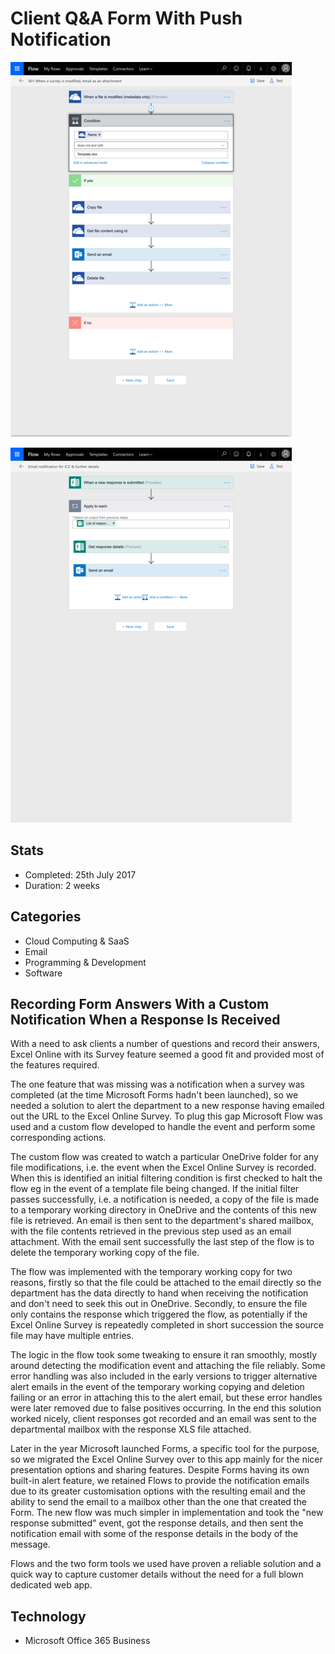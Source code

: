 # Client Q&A Form With Push Notification

![Microsoft Flow screenshot](assets/client-q-a-form-with-push-notification-1.png)

![Microsoft Flow screenshot](assets/client-q-a-form-with-push-notification-2.png)

## Stats

- Completed: 25th July 2017
- Duration: 2 weeks

## Categories

- Cloud Computing & SaaS
- Email
- Programming & Development
- Software

## Recording Form Answers With a Custom Notification When a Response Is Received

With a need to ask clients a number of questions and record their answers, Excel Online with its Survey feature seemed a good fit and provided most of the features required.

The one feature that was missing was a notification when a survey was completed (at the time Microsoft Forms hadn't been launched), so we needed a solution to alert the department to a new response having emailed out the URL to the Excel Online Survey. To plug this gap Microsoft Flow was used and a custom flow developed to handle the event and perform some corresponding actions.

The custom flow was created to watch a particular OneDrive folder for any file modifications, i.e. the event when the Excel Online Survey is recorded. When this is identified an initial filtering condition is first checked to halt the flow eg in the event of a template file being changed. If the initial filter passes successfully, i.e. a notification is needed, a copy of the file is made to a temporary working directory in OneDrive and the contents of this new file is retrieved. An email is then sent to the department's shared mailbox, with the file contents retrieved in the previous step used as an email attachment. With the email sent successfully the last step of the flow is to delete the temporary working copy of the file.

The flow was implemented with the temporary working copy for two reasons, firstly so that the file could be attached to the email directly so the department has the data directly to hand when receiving the notification and don't need to seek this out in OneDrive. Secondly, to ensure the file only contains the response which triggered the flow, as potentially if the Excel Online Survey is repeatedly completed in short succession the source file may have multiple entries.

The logic in the flow took some tweaking to ensure it ran smoothly, mostly around detecting the modification event and attaching the file reliably. Some error handling was also included in the early versions to trigger alternative alert emails in the event of the temporary working copying and deletion failing or an error in attaching this to the alert email, but these error handles were later removed due to false positives occurring. In the end this solution worked nicely, client responses got recorded and an email was sent to the departmental mailbox with the response XLS file attached.

Later in the year Microsoft launched Forms, a specific tool for the purpose, so we migrated the Excel Online Survey over to this app mainly for the nicer presentation options and sharing features. Despite Forms having its own built-in alert feature, we retained Flows to provide the notification emails due to its greater customisation options with the resulting email and the ability to send the email to a mailbox other than the one that created the Form. The new flow was much simpler in implementation and took the "new response submitted" event, got the response details, and then sent the notification email with some of the response details in the body of the message.

Flows and the two form tools we used have proven a reliable solution and a quick way to capture customer details without the need for a full blown dedicated web app.

## Technology 

- Microsoft Office 365 Business

<!-- origin: 
https://web.archive.org/web/20220927135722/https://community.spiceworks.com/people/michaelvickers/projects/client-q-a-form-with-push-notification -->
